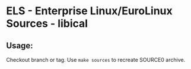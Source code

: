 # ELS - Enterprise Linux/EuroLinux Sources - libical
 
## Usage:
  Checkout branch or tag. Use `make sources` to recreate  SOURCE0 archive.
